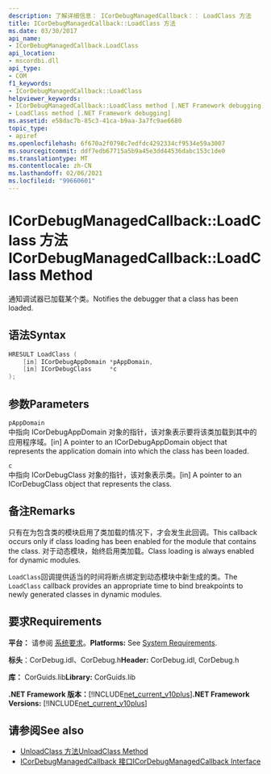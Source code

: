 ```yaml
---
description: 了解详细信息： ICorDebugManagedCallback：： LoadClass 方法
title: ICorDebugManagedCallback::LoadClass 方法
ms.date: 03/30/2017
api_name:
- ICorDebugManagedCallback.LoadClass
api_location:
- mscordbi.dll
api_type:
- COM
f1_keywords:
- ICorDebugManagedCallback::LoadClass
helpviewer_keywords:
- ICorDebugManagedCallback::LoadClass method [.NET Framework debugging]
- LoadClass method [.NET Framework debugging]
ms.assetid: e58dac7b-85c3-41ca-b9aa-3a7fc9ae6680
topic_type:
- apiref
ms.openlocfilehash: 6f670a2f0798c7edfdc4292334cf9534e59a3007
ms.sourcegitcommit: ddf7edb67715a5b9a45e3dd44536dabc153c1de0
ms.translationtype: MT
ms.contentlocale: zh-CN
ms.lasthandoff: 02/06/2021
ms.locfileid: "99660601"
---
```

# <a name="icordebugmanagedcallbackloadclass-method"></a><span data-ttu-id="d0098-103">ICorDebugManagedCallback::LoadClass 方法</span><span class="sxs-lookup"><span data-stu-id="d0098-103">ICorDebugManagedCallback::LoadClass Method</span></span>

<span data-ttu-id="d0098-104">通知调试器已加载某个类。</span><span class="sxs-lookup"><span data-stu-id="d0098-104">Notifies the debugger that a class has been loaded.</span></span>  
  
## <a name="syntax"></a><span data-ttu-id="d0098-105">语法</span><span class="sxs-lookup"><span data-stu-id="d0098-105">Syntax</span></span>  
  
```cpp  
HRESULT LoadClass (  
    [in] ICorDebugAppDomain *pAppDomain,  
    [in] ICorDebugClass     *c  
);  
```  
  
## <a name="parameters"></a><span data-ttu-id="d0098-106">参数</span><span class="sxs-lookup"><span data-stu-id="d0098-106">Parameters</span></span>  

 `pAppDomain`  
 <span data-ttu-id="d0098-107">中指向 ICorDebugAppDomain 对象的指针，该对象表示要将该类加载到其中的应用程序域。</span><span class="sxs-lookup"><span data-stu-id="d0098-107">[in] A pointer to an ICorDebugAppDomain object that represents the application domain into which the class has been loaded.</span></span>  
  
 `c`  
 <span data-ttu-id="d0098-108">中指向 ICorDebugClass 对象的指针，该对象表示类。</span><span class="sxs-lookup"><span data-stu-id="d0098-108">[in] A pointer to an ICorDebugClass object that represents the class.</span></span>  
  
## <a name="remarks"></a><span data-ttu-id="d0098-109">备注</span><span class="sxs-lookup"><span data-stu-id="d0098-109">Remarks</span></span>  

 <span data-ttu-id="d0098-110">只有在为包含类的模块启用了类加载的情况下，才会发生此回调。</span><span class="sxs-lookup"><span data-stu-id="d0098-110">This callback occurs only if class loading has been enabled for the module that contains the class.</span></span> <span data-ttu-id="d0098-111">对于动态模块，始终启用类加载。</span><span class="sxs-lookup"><span data-stu-id="d0098-111">Class loading is always enabled for dynamic modules.</span></span>  
  
 <span data-ttu-id="d0098-112">`LoadClass`回调提供适当的时间将断点绑定到动态模块中新生成的类。</span><span class="sxs-lookup"><span data-stu-id="d0098-112">The `LoadClass` callback provides an appropriate time to bind breakpoints to newly generated classes in dynamic modules.</span></span>  
  
## <a name="requirements"></a><span data-ttu-id="d0098-113">要求</span><span class="sxs-lookup"><span data-stu-id="d0098-113">Requirements</span></span>  

 <span data-ttu-id="d0098-114">**平台：** 请参阅 [系统要求](../../get-started/system-requirements.md)。</span><span class="sxs-lookup"><span data-stu-id="d0098-114">**Platforms:** See [System Requirements](../../get-started/system-requirements.md).</span></span>  
  
 <span data-ttu-id="d0098-115">**标头**：CorDebug.idl、CorDebug.h</span><span class="sxs-lookup"><span data-stu-id="d0098-115">**Header:** CorDebug.idl, CorDebug.h</span></span>  
  
 <span data-ttu-id="d0098-116">**库：** CorGuids.lib</span><span class="sxs-lookup"><span data-stu-id="d0098-116">**Library:** CorGuids.lib</span></span>  
  
 <span data-ttu-id="d0098-117">**.NET Framework 版本：**[!INCLUDE[net_current_v10plus](../../../../includes/net-current-v10plus-md.md)]</span><span class="sxs-lookup"><span data-stu-id="d0098-117">**.NET Framework Versions:** [!INCLUDE[net_current_v10plus](../../../../includes/net-current-v10plus-md.md)]</span></span>  
  
## <a name="see-also"></a><span data-ttu-id="d0098-118">请参阅</span><span class="sxs-lookup"><span data-stu-id="d0098-118">See also</span></span>

- [<span data-ttu-id="d0098-119">UnloadClass 方法</span><span class="sxs-lookup"><span data-stu-id="d0098-119">UnloadClass Method</span></span>](icordebugmanagedcallback-unloadclass-method.md)
- [<span data-ttu-id="d0098-120">ICorDebugManagedCallback 接口</span><span class="sxs-lookup"><span data-stu-id="d0098-120">ICorDebugManagedCallback Interface</span></span>](icordebugmanagedcallback-interface.md)
